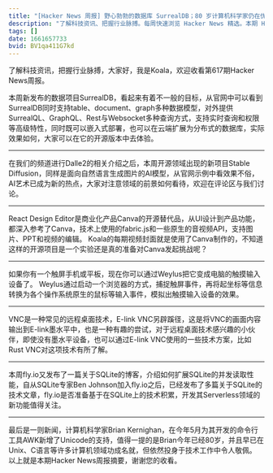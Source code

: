 ```yaml
---
title: "[Hacker News 周报] 野心勃勃的数据库 SurrealDB；80 岁计算机科学家仍在优化开源代码；将触屏设备变为触摸板"
description: "了解科技资讯、把握行业脉搏。每周快速浏览 Hacker News 精选。本期 Hacker Newsletter 地址：https://mailchi.mp/hackernewsletter/617"
tags: []
date: 1661657733
bvid: BV1qa411G7kd
---
```

了解科技资讯，把握行业脉搏，大家好，我是Koala，欢迎收看第617期Hacker News周报。

本周新发布的数据项目SurrealDB，看起来有着不一般的目标，从官网中可以看到SurrealDB同时支持table、document、graph多种数据模型，对外提供SurrealQL、GraphQL、Rest与Websocket多种查询方式，支持实时查询和权限等高级特性，同时既可以嵌入式部署，也可以在云端扩展为分布式的数据库，实际效果如何，大家可以在它的开源版本中去体验。

---

在我们的频道进行Dalle2的相关介绍之后，本周开源领域出现的新项目Stable Diffusion，同样是面向自然语言生成图片的AI模型，从官网示例中看效果不俗，AI艺术已成为新的热点，大家对注意领域的前景如何看待，欢迎在评论区与我们讨论。

---

React Design Editor是商业化产品Canva的开源替代品，从UI设计到产品功能，都深入参考了Canva，技术上使用的fabric.js和一些原生的音视频API，支持图片、PPT和视频的编辑。
Koala的每期视频封面就是使用了Canva制作的，不知道这样的开源项目是一个实验还是真的准备对Canva发起挑战呢？

---

如果你有一个触屏手机或平板，现在你可以通过Weylus把它变成电脑的触摸输入设备了。
Weylus通过启动一个浏览器的方式，捕捉触屏事件，再将起坐标等信息转换为各个操作系统原生的鼠标等输入事件，模拟出触摸输入设备的效果。

---

VNC是一种常见的远程桌面技术，E-link VNC另辟蹊径，这是将VNC的画面内容输出到E-link墨水平中，也是一种有趣的尝试，对于远程桌面技术感兴趣的小伙伴，即使没有墨水平设备，也可以通过E-link VNC使用的一些技术方案，比如Rust VNC对这项技术有所了解。

---

本周fly.io又发布了一篇关于SQLite的博客，介绍如何扩展SQLite的并发读取性能，自从SQLite专家Ben Johnson加入fly.io之后，已经发布了多篇关于SQLite的技术文章，fly.io是否准备基于在SQLite上的技术积累，开发其Serverless领域的新功能值得关注。

---

最后是一则新闻，计算机科学家Brian Kernighan，在今年5月为其开发的命令行工具AWK新增了Unicode的支持，值得一提的是Brian今年已经80岁，并且早已在Unix、C语言等许多计算机领域功成名就，但依然投身于技术工作中令人敬佩。
以上就是本期Hacker News周报摘要，谢谢您的收看。

